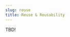 ```yaml
---
slug: reuse
title: Reuse & Reusability
---
```


TBD!

<!--
## Separation of Concerns Exercise
Take 30 minutes and draw a diagram illustrating how the major parts of your
project code will interact.  The number of components should probably be in
the range of 3 to 8.  Add some notes to describe how the components interact.

When you have completed your diagram, show it to your advisor (one of the
course instructors).  Address any problems and then continue working on your
course projects.
-->